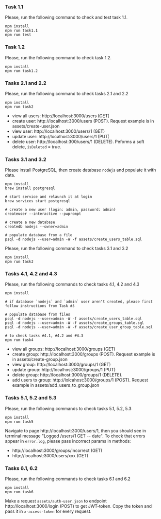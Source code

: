 ### Task 1.1

Please, run the following command to check and test task 1.1.
```
npm install
npm run task1.1
npm run test
```

### Task 1.2

Please, run the following command to check task 1.2.
```
npm install
npm run task1.2
```

### Tasks 2.1 and 2.2

Please, run the following command to check tasks 2.1 and 2.2
```
npm install
npm run task2
```
- view all users: http://localhost:3000/users (GET) 
- create user: http://localhost:3000/users (POST). Request example is in assets/create-user.json
- view user: http://localhost:3000/users/1 (GET)
- update user: http://localhost:3000/users/1 (PUT)
- delete user: http://localhost:300/users/1 (DELETE). Peforms a soft delete, `isDeleted` = true.

### Tasks 3.1 and 3.2

Please install PostgreSQL, then create database `nodejs` and populate it with data.

```
npm install
brew install postgresql

# start service and relaunch it at login
brew services start postgresql

# create a new user (login: admin, password: admin)
createuser --interactive --pwprompt

# create a new database
createdb nodejs --owner=admin

# populate database from a file
psql -d nodejs --user=admin -W -f assets/create_users_table.sql
```

Please, run the following command to check tasks 3.1 and 3.2
```
npm install
npm run task3
```

### Tasks 4.1, 4.2 and 4.3

Please, run the following commands to check tasks 4.1, 4.2 and 4.3

```
npm install

# if database `nodejs` and `admin` user aren't created, please first follow instructions from Task #3

# populate database from files
psql -d nodejs --user=admin -W -f assets/create_users_table.sql
psql -d nodejs --user=admin -W -f assets/create_groups_table.sql
psql -d nodejs --user=admin -W -f assets/create_user_group_table.sql

# to check tasks #4.1, #4.2 and #4.3
npm run task4
```
- view all groups: http://localhost:3000/groups (GET) 
- create group: http://localhost:3000/groups (POST). Request example is in assets/create-group.json
- view group: http://localhost:3000/groups/1 (GET)
- update group: http://localhost:3000/groups/1 (PUT)
- delete group: http://localhost:3000/groups/1 (DELETE).
- add users to group: http://lolcahost:3000/groups/1 (POST). Request example in assets/add_users_to_group.json

### Tasks 5.1, 5.2 and 5.3

Please, run the following commands to check tasks 5.1, 5.2, 5.3

```
npm install
npm run task5
```
Navigate to page http://localhost:3000/users/1, then you should see in terminal message "Logged /users/1 GET -- date".
To check that errors appear in `error.log`, please pass incorrect params in methods:
- http://localhost:3000/groups/incorrect (GET)
- http://localhost:3000/users/xxx (GET)


### Tasks 6.1, 6.2

Please, run the following commands to check tasks 6.1 and 6.2

```
npm install
npm run task6
```

Make a request `assets/auth-user.json` to endpoint http://localhost:3000/login (POST) to get JWT-token. Copy the token and pass it in `x-access-token` for every request.